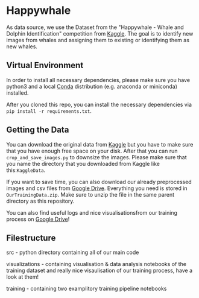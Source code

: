 # Happywhale

As data source, we use the Dataset from the "Happywhale - Whale and Dolphin Identification" competition from [Kaggle](https://www.kaggle.com/competitions/happy-whale-and-dolphin/data). The goal is to identify new images from whales and assigning them to existing or identifying them as new whales. 



## Virtual Environment

In order to install all necessary dependencies, please make sure you have python3 and a local [Conda](https://docs.conda.io/en/latest/) distribution (e.g. anaconda or miniconda) installed.

After you cloned this repo, you can install the necessary dependencies via `pip install -r requirements.txt`.



## Getting the Data

You can download the original data from [Kaggle](https://www.kaggle.com/competitions/happy-whale-and-dolphin/data) but you have to make sure that you have enough free space on your disk.
After that you can run `crop_and_save_images.py` to downsize the images. Please make sure that you name the directory that you downloaded from Kaggle like this:`KaggleData`.

If you want to save time, you can also download our already preprocessed images and csv files from [Google Drive](https://drive.google.com/drive/folders/1SN__44h9bDxHrDB94WSeSGEDaxx3ISyo). Everything you need is stored in `OurTrainingData.zip`. Make sure to unzip the file in the same parent directory as this repository.

You can also find useful logs and nice visualisationsfrom our training process on [Google Drive](https://drive.google.com/drive/folders/1SN__44h9bDxHrDB94WSeSGEDaxx3ISyo)!



## Filestructure

src - python directory containing all of our main code

visualizations - containing visualisation & data analysis notebooks of the training dataset and really nice visaulisation of our training process, have a look at them!

training - containing two examplitory training pipeline notebooks
